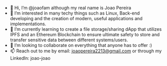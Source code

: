 - 👋 Hi, I’m @joaofam although my real name is Joao Pereira
- 👀 I’m interested in many techy things such as Linux, Back-end developing and the creation of modern, useful applications and implementations.
- 🌱 I’m currently learning to create a file storage/sharing dApp that utilizes IPFS and an Ethereum Blockchain to ensure ultimate safety to store and transfer sensitive data between different systems/users.
- 💞️ I’m looking to collaborate on everything that anyone has to offer :) 
- 📫 Reach out to me by email: joaopereira2213@gmail.com or through my LinkedIn: joao-joao

<!---
joaofam/joaofam is a ✨ special ✨ repository because its `README.md` (this file) appears on your GitHub profile.
You can click the Preview link to take a look at your changes.
--->
